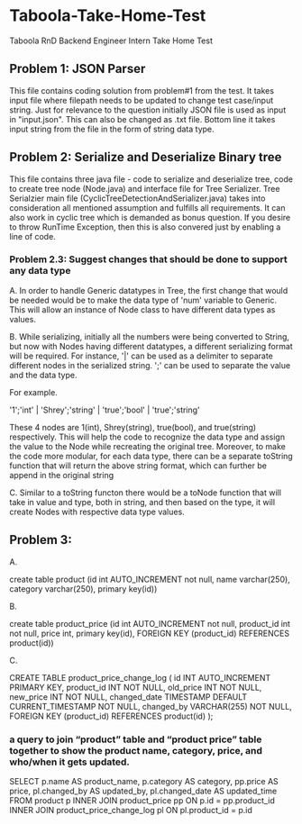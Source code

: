 # Taboola-Take-Home-Test
Taboola RnD Backend Engineer Intern Take Home Test

## Problem 1: JSON Parser

This file contains coding solution from problem#1 from the test. It takes input file where filepath needs to be updated to change test case/input string. Just for relevance to the question initially JSON file is used as input in "input.json". This can also be changed as .txt file. Bottom line it takes input string from the file in the form of string data type.


## Problem 2: Serialize and Deserialize Binary tree

This file contains three java file - code to serialize and deserialize tree, code to create tree node (Node.java) and interface file for Tree Serializer. Tree Serialzier main file (CyclicTreeDetectionAndSerializer.java) takes into consideration all mentioned assumption and fulfills all requirements. It can also work in cyclic tree which is demanded as bonus question. If you desire to throw RunTime Exception, then this is also convered just by enabling a line of code.

### Problem 2.3: Suggest changes that should be done to support any data type

A. In order to handle Generic datatypes in Tree, the first change that would be needed would be to make the data type of 'num' variable to Generic. This will allow an instance of Node class to have different data types as values.

B. While serializing, initially all the numbers were being converted to String, but now with Nodes having different datatypes, a different serializing format will be required. For instance, '|' can be used as a delimiter to separate different nodes in the serialized string. ';' can be used to separate the value and the data type.

For example.

'1';'int' | 'Shrey';'string' | 'true';'bool' | 'true';'string'

These 4 nodes are 1(int), Shrey(string), true(bool), and true(string) respectively.
This will help the code to recognize the data type and assign the value to the Node while recreating the original tree.
Moreover, to make the code more modular, for each data type, there can be a separate toString function that will return the above string format, which can further be append in the original string

C. Similar to a toString functon there would be a toNode function that will take in value and type, both in string, and then based on the type, it will create Nodes with respective data type values.

## Problem 3: 

A. 

create table product (id int AUTO_INCREMENT not null, name varchar(250), category varchar(250), primary key(id))


B.

create table product_price (id int AUTO_INCREMENT not null, product_id int not null, price int, primary key(id), FOREIGN KEY (product_id) REFERENCES product(id))


C. 

CREATE TABLE product_price_change_log (
    id INT AUTO_INCREMENT PRIMARY KEY,
    product_id INT NOT NULL,
    old_price INT NOT NULL,
    new_price INT NOT NULL,
    changed_date TIMESTAMP DEFAULT CURRENT_TIMESTAMP NOT NULL,
    changed_by VARCHAR(255) NOT NULL,
    FOREIGN KEY (product_id) REFERENCES product(id)
);



### a query to join “product” table and “product price” table together to show the product name, category, price, and who/when it gets updated.
SELECT 
    p.name AS product_name, 
    p.category AS category, 
    pp.price AS price,
    pl.changed_by AS updated_by,
    pl.changed_date AS updated_time
FROM 
    product p INNER JOIN product_price pp 
ON 
    p.id = pp.product_id
INNER JOIN product_price_change_log pl
ON
	pl.product_id = p.id
